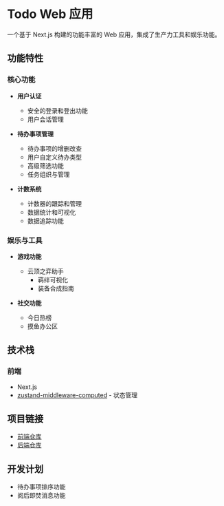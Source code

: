 # Todo Web 应用

一个基于 Next.js 构建的功能丰富的 Web 应用，集成了生产力工具和娱乐功能。

## 功能特性

### 核心功能
- **用户认证**
  - 安全的登录和登出功能
  - 用户会话管理

- **待办事项管理**
  - 待办事项的增删改查
  - 用户自定义待办类型
  - 高级筛选功能
  - 任务组织与管理

- **计数系统**
  - 计数器的跟踪和管理
  - 数据统计和可视化
  - 数据追踪功能

### 娱乐与工具
- **游戏功能**
  - 云顶之弈助手
    - 羁绊可视化
    - 装备合成指南
  
- **社交功能**
  - 今日热榜
  - 摸鱼办公区


## 技术栈

### 前端
- Next.js
- [zustand-middleware-computed](https://github.com/lxw15337674/zustand-middleware-computed) - 状态管理

## 项目链接
- [前端仓库](https://github.com/lxw15337674/todo-web)
- [后端仓库](https://github.com/lxw15337674/todo-backend)


## 开发计划
- 待办事项排序功能
- 阅后即焚消息功能

